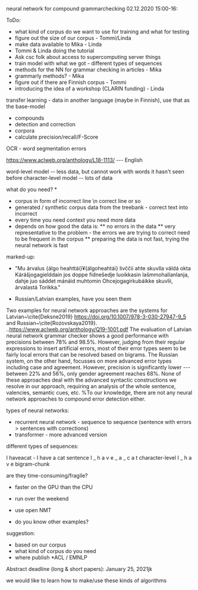neural network for compound grammarchecking
02.12.2020 15:00-16:

ToDo:
* what kind of corpus do we want to use for training and what for testing
* figure out the size of our corpus - Tommi/Linda
* make data available to Mika - Linda
* Tommi & Linda doing the tutorial
* Ask csc folk about access to supercomputing server things
* train model with what we got - different types of sequences
* methods for the NN for grammar checking in articles - Mika
* grammarly methods? - Mika
* figure out if there are Finnish corpus - Tommi
* introducing the idea of a workshop (CLARIN funding) - Linda

transfer learning - data in another language (maybe in Finnish), use that as the base-model

* compounds
* detection and correction
* corpora
* calculate precision/recall/F-Score

OCR - word segmentation errors

https://www.aclweb.org/anthology/L18-1113/ --- English

word-level model -- less data, but cannot work with words it hasn't seen before
character-level model -- lots of data

what do you need?
*
* corpus in form of incorrect line \n correct  line or so
* generated / synthetic corpus data from the treebank - correct text into incorrect
* every time you need context you need more data
* depends on how good the data is:
    ** no errors in the data
    ** very representative to the problem - the errors we are trying to correct need to be frequent in the corpus
    ** preparing the data is not fast, trying the neural network is fast

marked-up:

  - "Mu árvalus {álgo heahttái}¥{álgoheahtái} livččii ahte skuvlla váldá okta Kárášjogagielddain jos doppe fidnešedje luoikkasin lašmmohallanlanja, dahje juo sáddet mánáid muhtomin Ohcejogagirkubáikke skuvlii, árvalastá Torikka."

* Russian/Latvian examples, have you seen them

Two examples for neural network approaches are the systems for Latvian~\cite{Deksne2019} https://doi.org/10.1007/978-3-030-27947-9_5 and Russian~\cite{Rozovskaya2019}. ..https://www.aclweb.org/anthology/Q19-1001.pdf
The evaluation of Latvian neural network grammar checker shows a good performance with precisions between 78\% and 98.5\%. However, judging from their regular expressions to insert artificial errors, most of their error types seem to be fairly local errors that can be resolved based on bigrams.
The Russian system, on the other hand, focusses on more advanced error types including case and agreement. However, precision is significantly lower --- between 22\% and 56\%, only gender agreement reaches 68\%.
None of these approaches deal with the advanced syntactic constructions we resolve in our approach, requiring an analysis of the whole sentence, valencies, semantic cues, etc.
%To our knowledge, there are not any neural network approaches to compound error detection either.

types of neural networks:
* recurrent neural network - sequence to sequence (sentence with errors > sentences with corrections)
* transformer - more advanced version

different types of sequences:

I haveacat - I have a cat sentence
I _ h a v e _ a _ c a t character-level
I _ h a v e  bigram-chunk

are they time-consuming/fragile?
* faster on the GPU than the CPU
* run over the weekend
* use open NMT

* do you know other examples?

suggestion:
* based on our corpus
* what kind of corpus do you need
* where publish  *ACL / EMNLP

Abstract deadline
(long & short papers): January 25, 2021jk

we would like to learn how to make/use these kinds of algorithms
